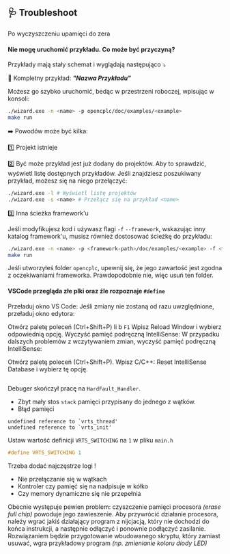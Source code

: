## 🩺 Troubleshoot


#### 

Po wyczyszczeniu upamięci do zera



#### Nie mogę uruchomić przykładu. Co może być przyczyną?

Przykłady mają stały schemat i wyglądają następująco ⤵️

🧩 Kompletny przykład: **_"Nazwa Przykładu"_**

Możesz go szybko uruchomić, bedąc w przestrzeni roboczej, wpisując w konsoli:

```bash
./wizard.exe -n <name> -p opencplc/doc/examples/<example>
make run
```

➡️ Powodów może być kilka:

1️⃣ Projekt istnieje

2️⃣ Być może przykład jest już dodany do projektów. Aby to sprawdzić, wyświetl listę dostępnych przykładów. Jeśli znajdziesz poszukiwany przykład, możesz się na niego przełączyć:

```bash
./wizard.exe -l # Wyświetl listę projektów
./wizard.exe -s <name> # Przełącz się na przykład <name>
```

3️⃣ Inna ścieżka framework'u

Jeśli modyfikujesz kod i używasz flagi `-f` `--framework`, wskazując inny katalog framework'u, musisz również dostosować ścieżkę do przykładu:

```bash
./wizard.exe -n <name> -p <framework-path>/doc/examples/<example> -f <framework-path>
make run
```

Jeśli utworzyłeś folder `opencplc`, upewnij się, że jego zawartość jest zgodna z oczekiwaniami frameworka. Prawdopodobnie nie, więc usuń ten folder.

#### VSCode przegląda złe plki oraz źle rozpoznaje  `#define`

Przeładuj okno VS Code: Jeśli zmiany nie zostaną od razu uwzględnione, przeładuj okno edytora:

Otwórz paletę poleceń (Ctrl+Shift+P) li b `F1`
Wpisz Reload Window i wybierz odpowiednią opcję.
Wyczyść pamięć podręczną IntelliSense: W przypadku dalszych problemów z wczytywaniem zmian, wyczyść pamięć podręczną IntelliSense:

Otwórz paletę poleceń (Ctrl+Shift+P).
Wpisz C/C++: Reset IntelliSense Database i wybierz tę opcję.





```c

```



Debuger skończył pracę na `HardFault_Handler`.


- Zbyt mały stos `stack` pamięci przypisany do jednego z wątków.
- Błąd pamięci


```
undefined reference to `vrts_thread'
undefined reference to `vrts_init'
```

Ustaw wartość definicji `VRTS_SWITCHING` na `1` w pliku `main.h` 

```c
#define VRTS_SWITCHING 1
```

Trzeba dodać najczęstrze logi !

- Nie przełączanie się w wątkach
- Kontroler czy pamięć się na nadpisuje w kółko
- Czy memory dynamiczne się nie przepełnia

Obecnie występuje pewien problem: czyszczenie pamięci procesora _(erase full chip)_ powoduje jego zawieszenie. Aby przywrócić działanie procesora, należy wgrać jakiś działający program z nijcjacją, który nie dochodzi do końca instrukcji, a następnie odłączyć i ponownie podłączyć zasilanie. Rozwiązaniem będzie przygotowanie wbudowanego skryptu, który zamiast usuwać, wgra przykładowy program _(np. zmienianie koloru diody LED)_
